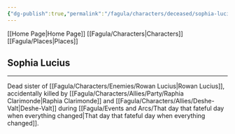 ```yaml
---
{"dg-publish":true,"permalink":"/fagula/characters/deceased/sophia-lucius/"}
---
```


[[Home Page\|Home Page]]
[[Fagula/Characters\|Characters]]
[[Fagula/Places\|Places]]

Sophia Lucius
--
___
Dead sister of [[Fagula/Characters/Enemies/Rowan Lucius\|Rowan Lucius]], accidentally killed by [[Fagula/Characters/Allies/Party/Raphia Clarimonde\|Raphia Clarimonde]] and [[Fagula/Characters/Allies/Deshe-Valt\|Deshe-Valt]] during [[Fagula/Events and Arcs/That day that fateful day when everything changed\|That day that fateful day when everything changed]].